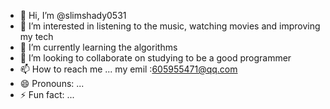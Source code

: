 - 👋 Hi, I’m @slimshady0531
- 👀 I’m interested in listening to the music, watching movies and improving my tech
- 🌱 I’m currently learning the algorithms
- 💞️ I’m looking to collaborate on studying to be a good programmer
- 📫 How to reach me ... my emil :605955471@qq.com
- 😄 Pronouns: ...
- ⚡ Fun fact: ...

<!---
slimshady0531/slimshady0531 is a ✨ special ✨ repository because its `README.md` (this file) appears on your GitHub profile.
You can click the Preview link to take a look at your changes.
--->
